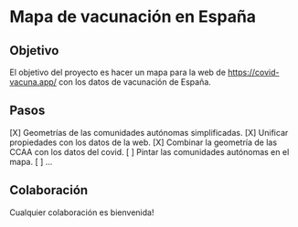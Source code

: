 # Mapa de vacunación en España

## Objetivo

El objetivo del proyecto es hacer un mapa para la web de https://covid-vacuna.app/ con los datos de vacunación de España.

## Pasos
[X] Geometrías de las comunidades autónomas simplificadas.
[X] Unificar propiedades con los datos de la web.
[X] Combinar la geometría de las CCAA con los datos del covid.
[ ] Pintar las comunidades autónomas en el mapa.
[ ] ...



## Colaboración
Cualquier colaboración es bienvenida!
